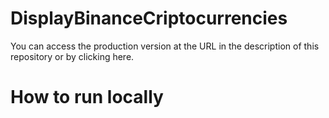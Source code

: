 # DisplayBinanceCriptocurrencies

You can access the production version at the URL in the description of this repository or by clicking here.

# How to run locally